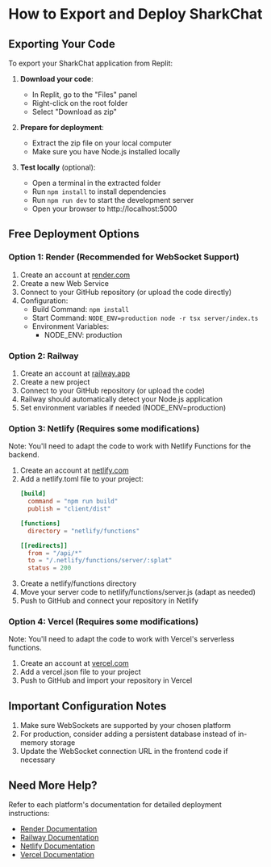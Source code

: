 # How to Export and Deploy SharkChat

## Exporting Your Code

To export your SharkChat application from Replit:

1. **Download your code**:
   - In Replit, go to the "Files" panel
   - Right-click on the root folder
   - Select "Download as zip"

2. **Prepare for deployment**:
   - Extract the zip file on your local computer
   - Make sure you have Node.js installed locally

3. **Test locally** (optional):
   - Open a terminal in the extracted folder
   - Run `npm install` to install dependencies
   - Run `npm run dev` to start the development server
   - Open your browser to http://localhost:5000

## Free Deployment Options

### Option 1: Render (Recommended for WebSocket Support)

1. Create an account at [render.com](https://render.com)
2. Create a new Web Service
3. Connect to your GitHub repository (or upload the code directly)
4. Configuration:
   - Build Command: `npm install`
   - Start Command: `NODE_ENV=production node -r tsx server/index.ts`
   - Environment Variables:
     - NODE_ENV: production

### Option 2: Railway

1. Create an account at [railway.app](https://railway.app)
2. Create a new project
3. Connect to your GitHub repository (or upload the code)
4. Railway should automatically detect your Node.js application
5. Set environment variables if needed (NODE_ENV=production)

### Option 3: Netlify (Requires some modifications)

Note: You'll need to adapt the code to work with Netlify Functions for the backend.

1. Create an account at [netlify.com](https://netlify.com)
2. Add a netlify.toml file to your project:
   ```toml
   [build]
     command = "npm run build"
     publish = "client/dist"
   
   [functions]
     directory = "netlify/functions"
   
   [[redirects]]
     from = "/api/*"
     to = "/.netlify/functions/server/:splat"
     status = 200
   ```
3. Create a netlify/functions directory
4. Move your server code to netlify/functions/server.js (adapt as needed)
5. Push to GitHub and connect your repository in Netlify

### Option 4: Vercel (Requires some modifications)

Note: You'll need to adapt the code to work with Vercel's serverless functions.

1. Create an account at [vercel.com](https://vercel.com)
2. Add a vercel.json file to your project
3. Push to GitHub and import your repository in Vercel

## Important Configuration Notes

1. Make sure WebSockets are supported by your chosen platform
2. For production, consider adding a persistent database instead of in-memory storage
3. Update the WebSocket connection URL in the frontend code if necessary

## Need More Help?

Refer to each platform's documentation for detailed deployment instructions:
- [Render Documentation](https://render.com/docs)
- [Railway Documentation](https://docs.railway.app)
- [Netlify Documentation](https://docs.netlify.com)
- [Vercel Documentation](https://vercel.com/docs)